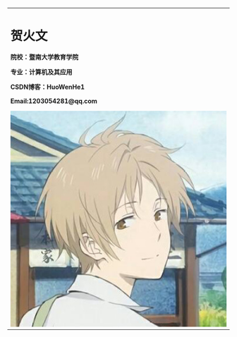 <table border="0">
<tr>
<td width="75%">
       <h1>贺火文</h1>
       <p><b>院校：暨南大学教育学院</b></p>
      <p><b>专业：计算机及其应用</b></p>
       <p><b>CSDN博客：HuoWenHe1</b></p>
     <p><b>Email:1203054281@qq.com</b></p>
       <img src="https://github.com/Wen1203054281/Wen1203054281.github.io/blob/master/未标题-1.png" width="100%"> 
  </td>
 </tr>
</table>
